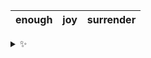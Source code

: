 | enough | joy | surrender |
| :----: | :-: | :-------: |

<details>
  <summary>✨</summary>
  These words are chosen at random each day. New words will appear here tomorrow morning.
</details>